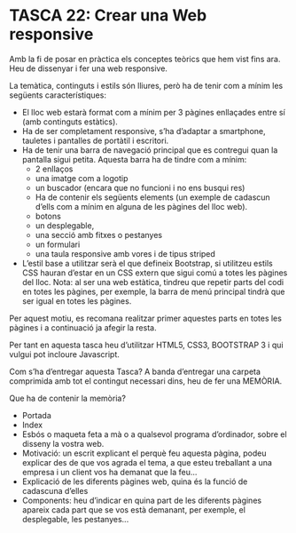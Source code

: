 # TASCA 22: Crear una Web responsive

Amb la fi de posar en pràctica els conceptes teòrics que hem vist fins ara. Heu de dissenyar i fer una web responsive.

La temàtica, continguts i estils són lliures, però ha de tenir com a mínim les següents característiques:
- El lloc web estarà format com a mínim per 3 pàgines enllaçades entre sí (amb continguts estàtics).
- Ha de ser completament responsive, s’ha d’adaptar a smartphone, tauletes i pantalles de portàtil i escritori.
- Ha de tenir una barra de navegació principal que es contregui quan la pantalla sigui petita. Aquesta barra ha de tindre com a mínim:
  - 2 enllaços
  - una imatge com a logotip
  - un buscador (encara que no funcioni i no ens busqui res)
  - Ha de contenir els següents elements (un exemple de cadascun d’ells com a
    mínim en alguna de les pàgines del lloc web).
  - botons
  - un desplegable,
  - una secció amb fitxes o pestanyes
  - un formulari
  - una taula responsive amb vores i de tipus striped
- L’estil base a utilitzar serà el que defineix Bootstrap, si utilitzeu estils CSS hauran d’estar en un CSS extern que sigui comú a totes les pàgines del lloc. Nota: al ser una web estàtica, tindreu que repetir parts del codi en totes les pàgines, per exemple, la barra de menú principal tindrà que ser igual en totes les pàgines.

Per aquest motiu, es recomana realitzar primer aquestes parts en totes les pàgines i a continuació ja afegir la resta.

Per tant en aquesta tasca heu d’utilitzar HTML5, CSS3, BOOTSTRAP 3 i qui vulgui pot incloure Javascript.

Com s’ha d’entregar aquesta Tasca? A banda d’entregar una carpeta comprimida amb tot el contingut necessari dins, heu de fer una MEMÒRIA.

Que ha de contenir la memòria?
- Portada
- Index
- Esbós o maqueta feta a mà o a qualsevol programa d’ordinador, sobre el disseny la vostra web.
- Motivació: un escrit explicant el perquè feu aquesta pàgina, podeu explicar des de que vos agrada el tema, a que esteu treballant a una empresa i un client vos ha demanat que la feu...
- Explicació de les diferents pàgines web, quina és la funció de cadascuna d’elles
- Components: heu d’indicar en quina part de les diferents pàgines apareix cada part que se vos està demanant, per exemple, el desplegable, les pestanyes...
